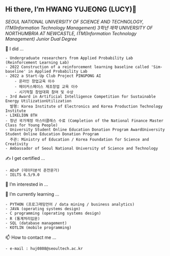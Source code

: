 ## Hi there, I’m HWANG YUJEONG (LUCY)👋

<!--
**HwnagYujeong0808/HwnagYujeong0808** is a ✨ _special_ ✨ repository because its `README.md` (this file) appears on your GitHub profile.

Here are some ideas to get you started:

- 🔭 I’m currently working on ...
- 🌱 I’m currently learning ...
- 👯 I’m looking to collaborate on ...
- 🤔 I’m looking for help with ...
- 💬 Ask me about ...
- 📫 How to reach me: ...
- 😄 Pronouns: ...
- ⚡ Fun fact: ...
-->


*SEOUL NATIONAL UNIVERSITY OF SCIENCE AND TECHNOLOGY, ITM(Information Technology Management) 3학년 재학*
*UNIVERSITY OF NORTHUMBRIA AT NEWCASTLE, ITM(Information Technology Management) Junior Dual Degree*

📔 I did ...
    
    - Undergraduate researchers from Applied Probability Lab (Reinforcement Learning Lab)
    - 2022 Construction of a reinforcement learning baseline called 'Sim-baseline' in Applied Probability Lab
    - 2022 a Start-Up Club Project PINGPONG AI
        - 온라인 창업교육 이수
        - 메이커스페이스 제조창업 교육 이수
        - 시기적절 창업대회 참여 및 수상
    - 3rd Award in Artificial Intelligence Competition for Sustainable Energy UtilizationUtilization
      발행: Korea Institute of Electronics and Korea Production Technology Institute
    - LIKELION 8TH
    - 청년 국가재정 마스터클래스 수료 (Completion of the National Finance Master Class for Young People)
    - University Student Online Education Donation Program AwardUniversity Student Online Education Donation Program
      주관: Ministry of Education / Korea Foundation for Science and Creativity 
    - Ambassador of Seoul National University of Science and Technology
    
   
✍ I get certified ...

    - ADsP (데이터분석 준전문가)
    - IELTS 6.5/9.0
   

👀 I’m interested in ...

🌱 I’m currently learning ...

    - PYTHON (프로그래밍언어 / data mining / business analytics)
    - JAVA (operating systems design)
    - C programming (operating systems design)
    - R (통계처리입문)
    - SQL (database management)
    - KOTLIN (mobile programming)
   

📫 How to contact me ...

    - e-mail : huj0808@seoultech.ac.kr


